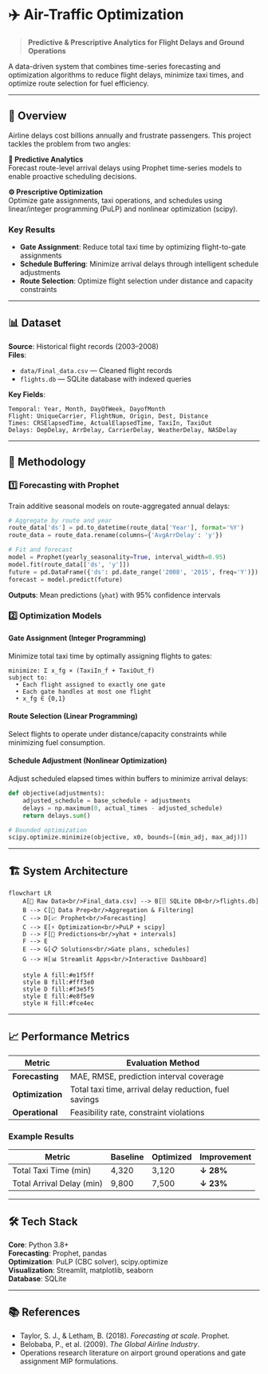 # ✈️ Air-Traffic Optimization

> **Predictive & Prescriptive Analytics for Flight Delays and Ground Operations**

A data-driven system that combines time-series forecasting and optimization algorithms to reduce flight delays, minimize taxi times, and optimize route selection for fuel efficiency.

---

## 🎯 Overview

Airline delays cost billions annually and frustrate passengers. This project tackles the problem from two angles:

**🔮 Predictive Analytics**  
Forecast route-level arrival delays using Prophet time-series models to enable proactive scheduling decisions.

**⚙️ Prescriptive Optimization**  
Optimize gate assignments, taxi operations, and schedules using linear/integer programming (PuLP) and nonlinear optimization (scipy).

### Key Results
- **Gate Assignment**: Reduce total taxi time by optimizing flight-to-gate assignments
- **Schedule Buffering**: Minimize arrival delays through intelligent schedule adjustments  
- **Route Selection**: Optimize flight selection under distance and capacity constraints

---

## 📊 Dataset

**Source**: Historical flight records (2003–2008)  
**Files**: 
- `data/Final_data.csv` — Cleaned flight records
- `flights.db` — SQLite database with indexed queries

**Key Fields**:
```
Temporal: Year, Month, DayOfWeek, DayofMonth
Flight: UniqueCarrier, FlightNum, Origin, Dest, Distance
Times: CRSElapsedTime, ActualElapsedTime, TaxiIn, TaxiOut
Delays: DepDelay, ArrDelay, CarrierDelay, WeatherDelay, NASDelay
```

---

## 🔬 Methodology

### 1️⃣ Forecasting with Prophet

Train additive seasonal models on route-aggregated annual delays:

```python
# Aggregate by route and year
route_data['ds'] = pd.to_datetime(route_data['Year'], format='%Y')
route_data = route_data.rename(columns={'AvgArrDelay': 'y'})

# Fit and forecast
model = Prophet(yearly_seasonality=True, interval_width=0.95)
model.fit(route_data[['ds', 'y']])
future = pd.DataFrame({'ds': pd.date_range('2008', '2015', freq='Y')})
forecast = model.predict(future)
```

**Outputs**: Mean predictions (`yhat`) with 95% confidence intervals

### 2️⃣ Optimization Models

#### Gate Assignment (Integer Programming)
Minimize total taxi time by optimally assigning flights to gates:

```
minimize: Σ x_fg × (TaxiIn_f + TaxiOut_f)
subject to:
  • Each flight assigned to exactly one gate
  • Each gate handles at most one flight
  • x_fg ∈ {0,1}
```

#### Route Selection (Linear Programming)
Select flights to operate under distance/capacity constraints while minimizing fuel consumption.

#### Schedule Adjustment (Nonlinear Optimization)
Adjust scheduled elapsed times within buffers to minimize arrival delays:

```python
def objective(adjustments):
    adjusted_schedule = base_schedule + adjustments
    delays = np.maximum(0, actual_times - adjusted_schedule)
    return delays.sum()

# Bounded optimization
scipy.optimize.minimize(objective, x0, bounds=[(min_adj, max_adj)])
```

---

## 🏗️ System Architecture

```mermaid
flowchart LR
    A[📁 Raw Data<br/>Final_data.csv] --> B[🗄️ SQLite DB<br/>flights.db]
    B --> C[🔧 Data Prep<br/>Aggregation & Filtering]
    C --> D[📈 Prophet<br/>Forecasting]
    C --> E[⚡ Optimization<br/>PuLP + scipy]
    D --> F[🎯 Predictions<br/>yhat + intervals]
    F --> E
    E --> G[📋 Solutions<br/>Gate plans, schedules]
    G --> H[📊 Streamlit Apps<br/>Interactive Dashboard]
    
    style A fill:#e1f5ff
    style B fill:#fff3e0
    style D fill:#f3e5f5
    style E fill:#e8f5e9
    style H fill:#fce4ec
```

---

## 📈 Performance Metrics

| Metric | Evaluation Method |
|--------|-------------------|
| **Forecasting** | MAE, RMSE, prediction interval coverage |
| **Optimization** | Total taxi time, arrival delay reduction, fuel savings |
| **Operational** | Feasibility rate, constraint violations |

### Example Results

| Metric | Baseline | Optimized | Improvement |
|--------|----------|-----------|-------------|
| Total Taxi Time (min) | 4,320 | 3,120 | **↓ 28%** |
| Total Arrival Delay (min) | 9,800 | 7,500 | **↓ 23%** |

---

## 🛠️ Tech Stack

**Core**: Python 3.8+  
**Forecasting**: Prophet, pandas  
**Optimization**: PuLP (CBC solver), scipy.optimize  
**Visualization**: Streamlit, matplotlib, seaborn  
**Database**: SQLite

---

## 📚 References

- Taylor, S. J., & Letham, B. (2018). *Forecasting at scale*. Prophet.
- Belobaba, P., et al. (2009). *The Global Airline Industry*.
- Operations research literature on airport ground operations and gate assignment MIP formulations.
